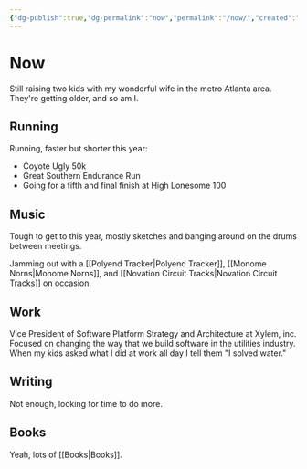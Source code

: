```yaml
---
{"dg-publish":true,"dg-permalink":"now","permalink":"/now/","created":"2022-04-13T21:31:28.000-04:00","updated":"2023-02-11T11:30:29.000-05:00"}
---
```


# Now

Still raising two kids with my wonderful wife in the metro Atlanta area. They're getting older, and so am I. 

## Running

Running, faster but shorter this year:

- Coyote Ugly 50k
- Great Southern Endurance Run
- Going for a fifth and final finish at High Lonesome 100

## Music

Tough to get to this year, mostly sketches and banging around on the drums between meetings.

Jamming out with a [[Polyend Tracker\|Polyend Tracker]], [[Monome Norns\|Monome Norns]], and [[Novation Circuit Tracks\|Novation Circuit Tracks]] on occasion.

## Work

Vice President of Software Platform Strategy and Architecture at Xylem, inc. Focused on changing the way that we build software in the utilities industry. When my kids asked what I did at work all day I tell them "I solved water."

## Writing

Not enough, looking for time to do more.

## Books

Yeah, lots of [[Books\|Books]].
